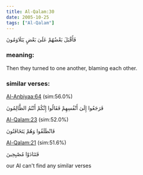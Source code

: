 ```yaml
---
title: Al-Qalam:30
date: 2005-10-25
tags: ["Al-Qalam"]
---
```

فَأَقْبَلَ بَعْضُهُمْ عَلَىٰ بَعْضٍ يَتَلَاوَمُونَ
### meaning: 
Then they turned to one another, blaming each other.
### similar verses: 

[Al-Anbiyaa:64](/21/64) (sim:56.0%)

فَرَجَعُوا إِلَىٰ أَنْفُسِهِمْ فَقَالُوا إِنَّكُمْ أَنْتُمُ الظَّالِمُونَ

[Al-Qalam:23](/68/23) (sim:52.0%)

فَانْطَلَقُوا وَهُمْ يَتَخَافَتُونَ

[Al-Qalam:21](/68/21) (sim:51.6%)

فَتَنَادَوْا مُصْبِحِينَ

our AI can't find any similar verses

